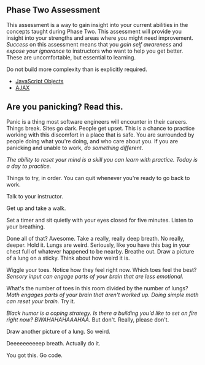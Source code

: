 ## Phase Two Assessment

This assessment is a way to gain insight into your current abilities in the concepts taught during Phase Two. This assessment will provide you insight into your strengths and areas where you might need improvement. *Success* on this assessment means that you *gain self awareness* and *expose your ignorance* to instructors who want to help you get better. These are uncomfortable, but essential to learning.

Do not build more complexity than is explicitly required.

- [JavaScript Objects](part-1/)
- [AJAX](part-2/)


## Are you panicking? Read this.

Panic is a thing most software engineers will encounter in their careers. Things break. Sites go dark. People get upset. This is a chance to practice working with this discomfort in a place that is safe. You are surrounded by people doing what you're doing, and who care about you. If you are panicking and unable to work, *do something different*.

*The ability to reset your mind is a skill you can learn with practice. Today is a day to practice.*

Things to try, in order. You can quit whenever you're ready to go back to work.

Talk to your instructor.

Get up and take a walk.

Set a timer and sit quietly with your eyes closed for five minutes. Listen to your breathing.

Done all of that? Awesome. Take a really, really deep breath. No really, deeper. Hold it. Lungs are weird. Seriously, like you have this bag in your chest full of whatever happened to be nearby. Breathe out. Draw a picture of a lung on a sticky. Think about how weird it is.

Wiggle your toes. Notice how they feel right now. Which toes feel the best? *Sensory input can engage parts of your brain that are less emotional*.

What's the number of toes in this room divided by the number of lungs? *Math engages parts of your brain that aren't worked up. Doing simple math can reset your brain.* Try it.

*Black humor is a coping strategy. Is there a building you'd like to set on fire right now? BWAHAHAHAAAHAA.* But don't. Really, please don't.  

Draw another picture of a lung. So weird.

Deeeeeeeeeep breath. Actually do it.

You got this. Go code.
